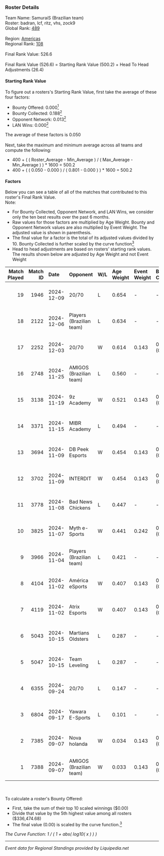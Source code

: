### Roster Details<br />
Team Name: SamuraiS (Brazilian team)<br />
Roster: badran, lcf, ritz, vhs, zock9<br />
Global Rank: [489](../standings_global.md)<br />
<br />
Region: [Americas]( ../standings_americas.md)<br />
Regional Rank: [108]( ../standings_americas.md)<br />
<br />
Final Rank Value:  526.6<br />
<br />
Final Rank Value (526.6) = Starting Rank Value (500.2) + Head To Head Adjustments (26.4)<br />

#### Starting Rank Value<br />
To figure out a rosters's Starting Rank Value, first take the average of these four factors:<br />
- Bounty Offered: 0.000[<sup>1</sup>](#table2)
- Bounty Collected: 0.188[<sup>2</sup>](#table1)
- Opponent Network: 0.013[<sup>2</sup>](#table1)
- LAN Wins: 0.000[<sup>2</sup>](#table1)

The average of these factors is 0.050<br />
<br />
Next, take the maximum and minimum average across all teams and compute the following:<br />
- 400 + ( ( Roster_Average - Min_Average ) / ( Max_Average - Min_Average ) ) * 1600 = 500.2
- 400 + ( ( 0.050 - 0.000 ) / ( 0.801 - 0.000 ) ) * 1600 = 500.2


#### Factors<br />
Below you can see a table of all of the matches that contributed to this roster's Final Rank Value.<br />
Note:<br />

- For Bounty Collected, Opponent Network, and LAN Wins, we consider only the ten best results over the past 6 months.
- Raw values for those factors are multiplied by Age Weight. Bounty and Opponent Network values are also multiplied by Event Weight. The adjusted value is shown in parenthesis.
- The final value for a factor is the total of its adjusted values divided by 10. Bounty Collected is further scaled by the curve function[<sup>3</sup>](#curveFunction)
- Head to head adjustments are based on rosters' starting rank values. The results shown below are adjusted by Age Weight and not Event Weight
<span id="table1"></span><br />


| Match Played | Match ID | Date       | Opponent                 | W/L | Age Weight | Event Weight | Bounty Collected | Opponent Network | LAN Wins  | H2H Adj. | Roster                          |
| -: | -: | :- | :- | :- | :- | :- | :- | :- | :- | -: | :- |
|           19 |     1946 | 2024-12-09 | 20/70                    | L   | 0.654      | -            | -                | -                | -         |    -7.03 | badran, lcf, ritz, vhs, zock9   |
|           18 |     2122 | 2024-12-06 | Players (Brazilian team) | L   | 0.634      | -            | -                | -                | -         |    -4.19 | badran, lcf, ritz, vhs, zock9   |
|           17 |     2252 | 2024-12-03 | 20/70                    | W   | 0.614      | 0.143        | 0.001 (0.000)    | 0.290 (0.025)    | 0 (0.000) |    12.73 | badran, lcf, ritz, vhs, zock9   |
|           16 |     2748 | 2024-11-25 | AMIGOS (Brazilian team)  | L   | 0.560      | -            | -                | -                | -         |    -9.39 | flash, k9izer, lcf, ritz, zock9 |
|           15 |     3138 | 2024-11-19 | 9z Academy               | W   | 0.521      | 0.143        | 0.001 (0.000)    | 0.388 (0.029)    | 0 (0.000) |    11.43 | flash, k9izer, lcf, ritz, zock9 |
|           14 |     3371 | 2024-11-15 | MIBR Academy             | L   | 0.494      | -            | -                | -                | -         |    -4.43 | flash, k9izer, lcf, ritz, zock9 |
|           13 |     3694 | 2024-11-09 | DB Peek Esports          | W   | 0.454      | 0.143        | 0.000 (0.000)    | 0.240 (0.016)    | 0 (0.000) |     9.23 | flash, k9izer, lcf, ritz, zock9 |
|           12 |     3702 | 2024-11-09 | INTERDIT                 | W   | 0.454      | 0.143        | 0.000 (0.000)    | 0.158 (0.010)    | 0 (0.000) |     9.17 | flash, k9izer, lcf, ritz, zock9 |
|           11 |     3778 | 2024-11-08 | Bad News Chickens        | L   | 0.447      | -            | -                | -                | -         |    -4.12 | flash, k9izer, lcf, ritz, zock9 |
|           10 |     3825 | 2024-11-07 | Myth e-Sports            | W   | 0.441      | 0.242        | 0.000 (0.000)    | 0.080 (0.009)    | 0 (0.000) |     8.47 | flash, k9izer, lcf, ritz, zock9 |
|            9 |     3966 | 2024-11-04 | Players (Brazilian team) | L   | 0.421      | -            | -                | -                | -         |    -2.71 | flash, k9izer, lcf, ritz, zock9 |
|            8 |     4104 | 2024-11-02 | América eSports          | W   | 0.407      | 0.143        | 0.000 (0.000)    | 0.429 (0.025)    | 0 (0.000) |     8.38 | flash, k9izer, lcf, ritz, zock9 |
|            7 |     4119 | 2024-11-02 | Atrix Esports            | W   | 0.407      | 0.143        | 0.005 (0.000)    | 0.215 (0.012)    | 0 (0.000) |     9.52 | flash, k9izer, lcf, ritz, zock9 |
|            6 |     5043 | 2024-10-15 | Martians Oldsters        | L   | 0.287      | -            | -                | -                | -         |    -4.82 | flash, k9izer, lcf, ritz, zock9 |
|            5 |     5047 | 2024-10-15 | Team Leveling            | L   | 0.287      | -            | -                | -                | -         |    -4.62 | flash, k9izer, lcf, ritz, zock9 |
|            4 |     6355 | 2024-09-24 | 20/70                    | L   | 0.147      | -            | -                | -                | -         |    -1.39 | alwayz, flash, lcf, ritz, zock9 |
|            3 |     6804 | 2024-09-17 | Yawara E-Sports          | L   | 0.101      | -            | -                | -                | -         |    -0.83 | alwayz, flash, lcf, ritz, zock9 |
|            2 |     7385 | 2024-09-07 | Nova holanda             | W   | 0.034      | 0.143        | 0.000 (0.000)    | 0.002 (0.000)    | 0 (0.000) |     0.46 | alwayz, flash, lcf, ritz, zock9 |
|            1 |     7388 | 2024-09-07 | AMIGOS (Brazilian team)  | W   | 0.033      | 0.143        | 0.000 (0.000)    | 0.029 (0.000)    | 0 (0.000) |     0.50 | alwayz, flash, lcf, ritz, zock9 |

<br />
<span id="table2"></span><br />
To calculate a roster's Bounty Offered:<br />

- First, take the sum of their top 10 scaled winnings ($0.00)
- Divide that value by the 5th highest value among all rosters ($336,474.68)
- The final value (0.00) is scaled by the curve function.[<sup>3</sup>](#curveFunction)

<span id="curveFunction"></span>_The Curve Function: 1 / ( 1 + abs( log10( x ) ) )_<br />

---
_Event data for Regional Standings provided by Liquipedia.net_<br />
